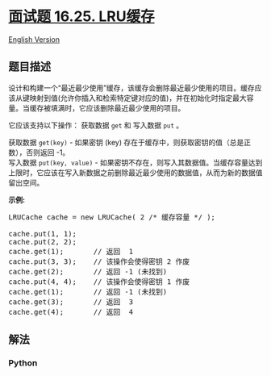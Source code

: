 # [面试题 16.25. LRU缓存](https://leetcode-cn.com/problems/lru-cache-lcci)

[English Version](/lcci/16.25.LRU%20Cache/README_EN.md)

## 题目描述

<!-- 这里写题目描述 -->

<p>设计和构建一个&ldquo;最近最少使用&rdquo;缓存，该缓存会删除最近最少使用的项目。缓存应该从键映射到值(允许你插入和检索特定键对应的值)，并在初始化时指定最大容量。当缓存被填满时，它应该删除最近最少使用的项目。</p>

<p>它应该支持以下操作： 获取数据 <code>get</code> 和 写入数据 <code>put</code> 。</p>

<p>获取数据 <code>get(key)</code> - 如果密钥 (key) 存在于缓存中，则获取密钥的值（总是正数），否则返回 -1。<br>
写入数据 <code>put(key, value)</code> - 如果密钥不存在，则写入其数据值。当缓存容量达到上限时，它应该在写入新数据之前删除最近最少使用的数据值，从而为新的数据值留出空间。</p>

<p><strong>示例:</strong></p>

<pre>LRUCache cache = new LRUCache( 2 /* 缓存容量 */ );

cache.put(1, 1);
cache.put(2, 2);
cache.get(1);       // 返回  1
cache.put(3, 3);    // 该操作会使得密钥 2 作废
cache.get(2);       // 返回 -1 (未找到)
cache.put(4, 4);    // 该操作会使得密钥 1 作废
cache.get(1);       // 返回 -1 (未找到)
cache.get(3);       // 返回  3
cache.get(4);       // 返回  4
</pre>


## 解法

<!-- 这里可写通用的实现逻辑 -->

<!-- tabs:start -->

### **Python**

<!-- 这里可写当前语言的特殊实现逻辑 -->

```python

```

<!-- tabs:end -->
